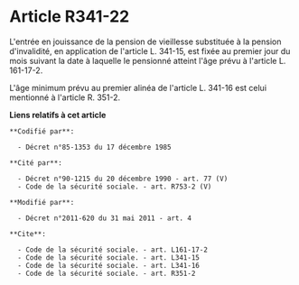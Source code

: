 # Article R341-22

L'entrée en jouissance de la pension de vieillesse substituée à la pension d'invalidité, en application de l'article L.
341-15, est fixée au premier jour du mois suivant la date à laquelle le pensionné atteint l'âge prévu à l'article L.
161-17-2. 

L'âge minimum prévu au premier alinéa de l'article L. 341-16 est celui mentionné à l'article R. 351-2.

**Liens relatifs à cet article**

	**Codifié par**:

	  - Décret n°85-1353 du 17 décembre 1985

	**Cité par**:

	  - Décret n°90-1215 du 20 décembre 1990 - art. 77 (V)
	  - Code de la sécurité sociale. - art. R753-2 (V)

	**Modifié par**:

	  - Décret n°2011-620 du 31 mai 2011 - art. 4

	**Cite**:

	  - Code de la sécurité sociale. - art. L161-17-2
	  - Code de la sécurité sociale. - art. L341-15
	  - Code de la sécurité sociale. - art. L341-16
	  - Code de la sécurité sociale. - art. R351-2
